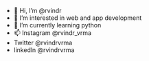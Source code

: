 - 👋 Hi, I’m @rvindr
- 👀 I’m interested in web and app development
- 🌱 I’m currently learning python
- 📫 Instagram @rvindr_vrma
- Twitter @rvindrvrma
- linkedln @rvindrvrma

